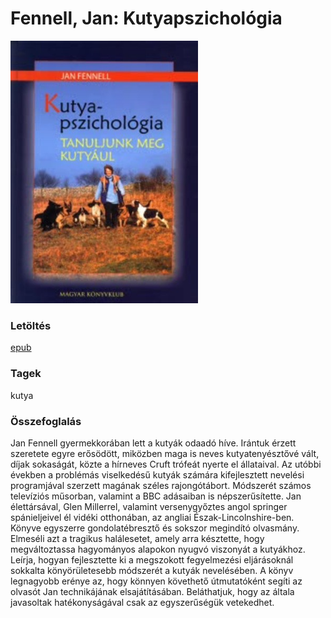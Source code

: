 # <a name="id_1723">Fennell, Jan: Kutyapszichológia </a>
<img src="https://github.com/BercziSandor/calibre_lib/raw/main/libs/main/Fennell%2C%20Jan/Kutyapszichologia%20%281723%29/cover.jpg" alt="cover" width="300"/>

### Letöltés
[epub](https://github.com/BercziSandor/calibre_lib/raw/main/libs/main/Fennell%2C%20Jan/Kutyapszichologia%20%281723%29/Kutyapszichologia%20-%20Fennell%2C%20Jan.epub)

### Tagek
kutya

### Összefoglalás
<div>
<p>Jan ​Fennell gyermekkorában lett a kutyák odaadó híve. Irántuk érzett szeretete egyre erősödött, miközben maga is neves kutyatenyésztővé vált, díjak sokaságát, közte a hírneves Cruft trófeát nyerte el állataival. Az utóbbi években a problémás viselkedésű kutyák számára kifejlesztett nevelési programjával szerzett magának széles rajongótábort. Módszerét számos televíziós műsorban, valamint a BBC adásaiban is népszerűsítette. Jan élettársával, Glen Millerrel, valamint versenygyőztes angol springer spánieljeivel él vidéki otthonában, az angliai Észak-Lincolnshire-ben.<br>Könyve egyszerre gondolatébresztő és sokszor megindító olvasmány. Elmeséli azt a tragikus halálesetet, amely arra késztette, hogy megváltoztassa hagyományos alapokon nyugvó viszonyát a kutyákhoz. Leírja, hogyan fejlesztette ki a megszokott fegyelmezési eljárásoknál sokkalta könyörületesebb módszerét a kutyák nevelésében. A könyv legnagyobb erénye az, hogy könnyen követhető útmutatóként segíti az olvasót Jan technikájának elsajátításában. Beláthatjuk, hogy az általa javasoltak hatékonyságával csak az egyszerűségük vetekedhet.</p></div>


